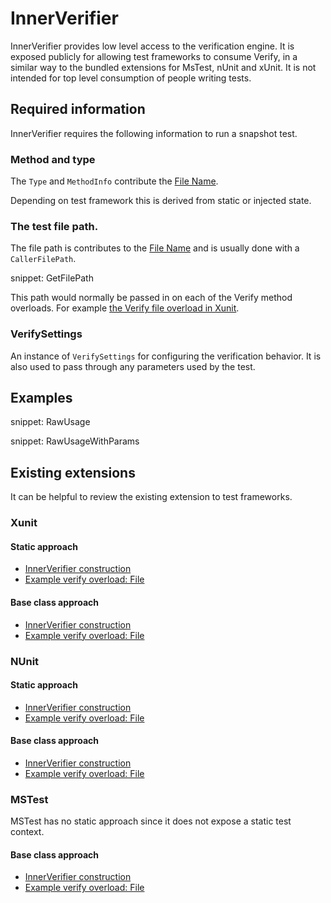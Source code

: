 # InnerVerifier

InnerVerifier provides low level access to the verification engine. It is exposed publicly for allowing test frameworks to consume Verify, in a similar way to the bundled extensions for MsTest, nUnit and xUnit. It is not intended for top level consumption of people writing tests.


## Required information

InnerVerifier requires the following information to run a snapshot test.


### Method and type

The `Type` and `MethodInfo` contribute the [File Name](/docs/naming.md).

Depending on test framework this is derived from static or injected state.


### The test file path.

The file path is contributes to the [File Name](/docs/naming.md) and is usually done with a `CallerFilePath`.

snippet: GetFilePath

This path would normally be passed in on each of the Verify method overloads. For example [the Verify file overload in Xunit](https://github.com/VerifyTests/Verify/blob/main/src/Verify.Xunit/Verifier_File.cs).


### VerifySettings

An instance of `VerifySettings` for configuring the verification behavior. It is also used to pass through any parameters used by the test.


## Examples

snippet: RawUsage

snippet: RawUsageWithParams


## Existing extensions

It can be helpful to review the existing extension to test frameworks.


### Xunit


#### Static approach

 * [InnerVerifier construction](https://github.com/VerifyTests/Verify/blob/main/src/Verify.Xunit/Verifier.cs)
 * [Example verify overload: File](https://github.com/VerifyTests/Verify/blob/main/src/Verify.Xunit/Verifier_File.cs)


#### Base class approach

 * [InnerVerifier construction](https://github.com/VerifyTests/Verify/blob/main/src/Verify.Xunit/VerifyBase.cs)
 * [Example verify overload: File](https://github.com/VerifyTests/Verify/blob/main/src/Verify.Xunit/VerifyBase_File.cs)


### NUnit


#### Static approach

 * [InnerVerifier construction](https://github.com/VerifyTests/Verify/blob/main/src/Verify.NUnit/Verifier.cs)
 * [Example verify overload: File](https://github.com/VerifyTests/Verify/blob/main/src/Verify.NUnit/Verifier_File.cs)


#### Base class approach

 * [InnerVerifier construction](https://github.com/VerifyTests/Verify/blob/main/src/Verify.NUnit/VerifyBase.cs)
 * [Example verify overload: File](https://github.com/VerifyTests/Verify/blob/main/src/Verify.NUnit/VerifyBase_File.cs)


### MSTest

MSTest has no static approach since it does not expose a static test context.

#### Base class approach

 * [InnerVerifier construction](https://github.com/VerifyTests/Verify/blob/main/src/Verify.MSTest/VerifyBase.cs)
 * [Example verify overload: File](https://github.com/VerifyTests/Verify/blob/main/src/Verify.MSTest/VerifyBase_File.cs)